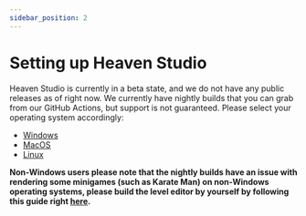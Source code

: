 ```yaml
---
sidebar_position: 2
---
```


# Setting up Heaven Studio

Heaven Studio is currently in a beta state, and we do not have any public releases as of right now. We currently have nightly builds that you can grab from our GitHub Actions, but support is not guaranteed. Please select your operating system accordingly:

- [Windows](https://nightly.link/megaminerjenny/HeavenStudio/workflows/windows/master/StandaloneWindows64-build.zip)
- [MacOS](https://nightly.link/megaminerjenny/HeavenStudio/workflows/macos/master/StandaloneOSX-build.zip)
- [Linux](https://nightly.link/megaminerjenny/HeavenStudio/workflows/linux/master/StandaloneLinux64-build.zip)

**Non-Windows users please note that the nightly builds have an issue with rendering some minigames (such as Karate Man) on non-Windows operating systems, please build the level editor by yourself by following this guide right [here](../docs-contributing/setup/introduction).**

